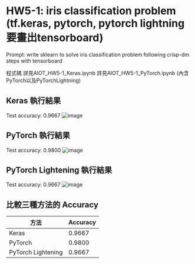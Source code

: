 # HW5-1: iris classification problem (tf.keras, pytorch, pytorch lightning 要畫出tensorboard)
Prompt: write sklearn to solve iris classification problem following crisp-dm steps with tensorboard

程式碼 
詳見AIOT_HW5-1_Keras.ipynb
詳見AIOT_HW5-1_PyTorch.ipynb (內含PyTorch以及PyTorchLightning)

## Keras 執行結果 
Test accuracy: 0.9667
![image](https://github.com/user-attachments/assets/29a3f6f5-595e-46dc-b2f0-56cf9c14c16f)

## PyTorch 執行結果
Test accuracy: 0.9800
![image](https://github.com/user-attachments/assets/dac35886-2f08-406c-bafc-5ff2b4be512e)

## PyTorch Lightening 執行結果
Test accuracy: 0.9667
![image](https://github.com/user-attachments/assets/19eb0e03-4b7b-483e-b060-9d728d35b239)


## 比較三種方法的 Accuracy
| 方法 |  Accuracy |
|  ----  | ----  |
| Keras | 0.9667 |
| PyTorch | 0.9800 |
| PyTorch Lightening | 0.9667|
